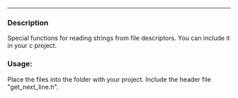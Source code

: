 ***
### Description
Special functions for reading strings from file descriptors.
You can include it in your c project.

### Usage:
Place the files into the folder with your project.
Include the header file "get_next_line.h".
